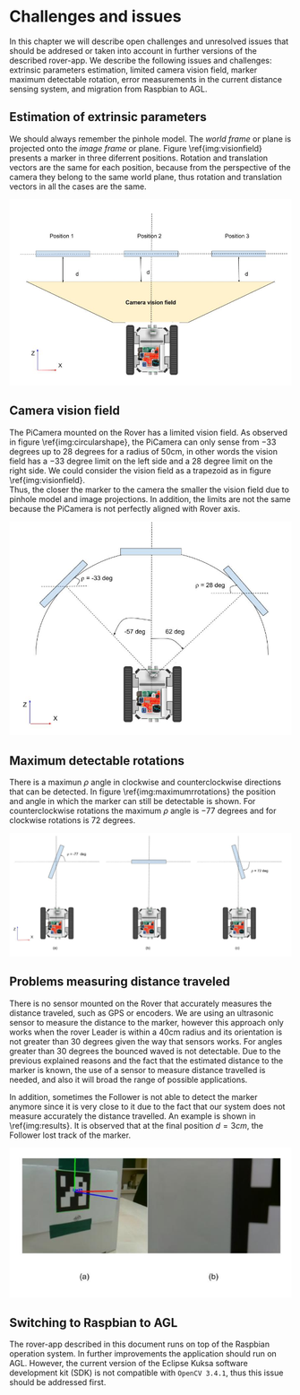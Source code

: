 Challenges and issues
============================

In this chapter we will describe open challenges and unresolved issues that should be addresed or taken into account in further versions of the described rover-app.
We describe the following issues and challenges: extrinsic parameters estimation, limited camera vision field,  marker maximum detectable rotation, error measurements in the current distance sensing system, and migration from Raspbian to AGL. 


Estimation of extrinsic parameters
-------------------
We should always remember the pinhole model. 
The _world frame_ or plane is projected onto the _image frame_ or plane. 
Figure \ref{img:visionfield} presents a marker in three diferrent positions. 
Rotation and translation vectors  are the same for each position, because from the perspective of the camera they belong to the same world plane, thus rotation and translation vectors in all the cases are the same. 


![Camera vision field \label{img:visionfield}](img/visionfield.jpg)


Camera vision field
-------------------
The PiCamera mounted on the Rover has a limited vision field. 
As observed in figure \ref{img:circularshape},  the PiCamera can only sense from $-33$ degrees up to $28$ degrees for a radius of 50cm, in other words the vision field  has a $-33$  degree limit on the left side and a $28$ degree limit on the right side. 
We could consider the vision field as a trapezoid as in figure \ref{img:visionfield}.  
Thus, the closer the marker to the camera the smaller the vision field due to pinhole model and image projections. 
In addition, the limits are not the same because the PiCamera is not perfectly aligned with Rover axis. 

![Limits of camera vision field \label{img:circularshape}](img/circularshape.jpg)


Maximum detectable rotations
------------------
There is a maximun $\rho$ angle in clockwise and counterclockwise directions that can be detected.
In figure \ref{img:maximumrrotations} the position and angle in which the marker can still be detectable is shown. 
For counterclockwise rotations the maximum $\rho$ angle is $-77$ degrees and for clockwise rotations is $72$ degrees. 


![Maximum detectable rotations (a) counterclockwise, (b) no rotation and (c) clockwise \label{img:maximumrrotations}](img/maximumrotation.jpg)

Problems measuring distance traveled
-----------------------
There is no sensor mounted on the Rover that accurately  measures  the distance traveled, such as GPS or encoders. 
We are using an ultrasonic sensor to measure the distance to the marker, however this approach only works when the rover Leader is within a 40cm radius and its orientation is not greater than 30 degrees given the way that sensors works. For angles greater than 30 degrees the bounced waved is not detectable. 
Due to the previous explained reasons and the fact that the estimated distance to the marker is known, the use of a sensor to measure distance travelled is needed, and also it will broad the range of possible applications.  


In addition, sometimes the Follower is not able to detect the marker anymore since it is very close to it due to the fact that our system does not measure accurately the distance travelled. An example is shown in  \ref{img:results}. 
It is observed that at the final position $d=3cm$, the Follower lost track of the marker. 


![(a) Initial position $d=22.73cm$, $\rho=-33.41^\circ$ (b) Final Position \label{img:results}](img/results.jpg)


Switching to Raspbian to AGL
--------------
The rover-app described in this document runs on top of the Raspbian operation system.
In further improvements the application should run on AGL. 
However, the current version of the Eclipse Kuksa software development kit (SDK) is not compatible with `OpenCV 3.4.1`, thus this issue should be addressed first. 


